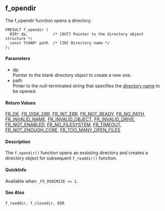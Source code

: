## f\_opendir

The f\_opendir function opens a directory.

    FRESULT f_opendir (
      DIR* dp,           /* [OUT] Pointer to the directory object structure */
      const TCHAR* path  /* [IN] Directory name */
    );

#### Parameters

  - dp  
    Pointer to the blank directory object to create a new one.
  - path  
    Pinter to the null-terminated string that specifies the [directory
    name](filename.md) to be opened.

#### Return Values

[FR\_OK](rc.md#ok), [FR\_DISK\_ERR](rc.md#de),
[FR\_INT\_ERR](rc.md#ie), [FR\_NOT\_READY](rc.md#nr),
[FR\_NO\_PATH](rc.md#np), [FR\_INVALID\_NAME](rc.md#in),
[FR\_INVALID\_OBJECT](rc.md#io), [FR\_INVALID\_DRIVE](rc.md#id),
[FR\_NOT\_ENABLED](rc.md#ne), [FR\_NO\_FILESYSTEM](rc.md#ns),
[FR\_TIMEOUT](rc.md#tm), [FR\_NOT\_ENOUGH\_CORE](rc.md#nc),
[FR\_TOO\_MANY\_OPEN\_FILES](rc.md#tf)

#### Description

The `f_opendir()` function opens an exsisting directory and creates a
directory object for subsequent `f_readdir()` function.

#### QuickInfo

Available when `_FS_MINIMIZE <= 1`.

#### See Also

`f_readdir, f_closedir, DIR`
